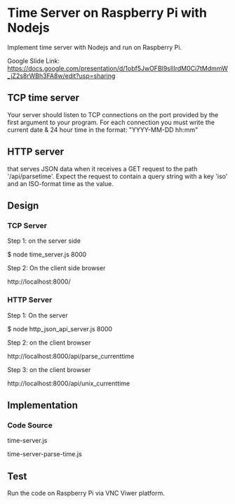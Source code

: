 
# Time Server on Raspberry Pi with Nodejs 
Implement time server with Nodejs and run on Raspberry Pi.

Google Slide Link:
https://docs.google.com/presentation/d/1obf5JwOFBl9sIlIrdM0Ci7tMdmmW_jZ2s8rWBh3FA8w/edit?usp=sharing


## TCP time server
Your server should listen to TCP connections on the port provided by the first argument to your program. For each connection you must write the current date & 24 hour time in the format: "YYYY-MM-DD hh:mm"
## HTTP server 
that serves JSON data when it receives a GET request to the path '/api/parsetime'. Expect the request to contain a query string with a key 'iso' and an ISO-format time as the value.
## Design
### TCP Server 
Step 1: on the server side


$ node time_server.js 8000


Step 2: On the client side browser


http://localhost:8000/

### HTTP Server 
Step 1: On the server


$ node http_json_api_server.js 8000


Step 2: on the client browser


http://localhost:8000/api/parse_currenttime


Step 3: on the client browser


http://localhost:8000/api/unix_currenttime

## Implementation 
### Code Source
time-server.js


time-server-parse-time.js

## Test
Run the code on Raspberry Pi via VNC Viwer platform.
